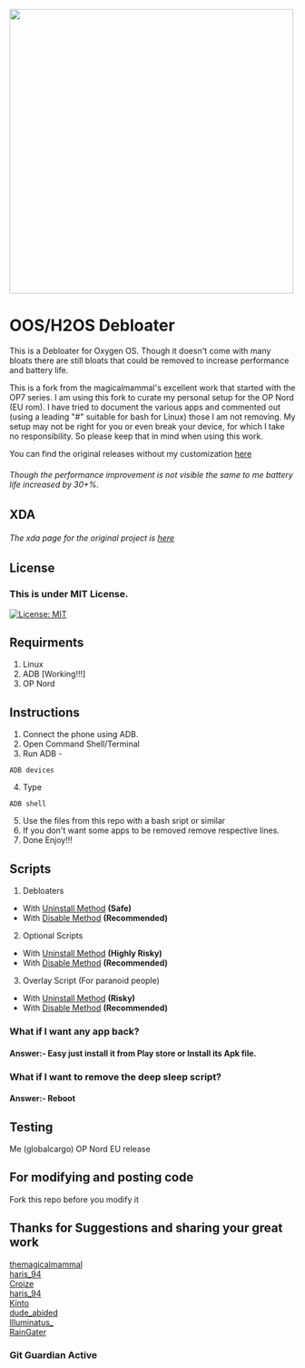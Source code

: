 <img src="https://github.com/DevilDipan/adbdebloater_opseries/blob/master/logo.jpg" width="500" /><br>
# OOS/H2OS Debloater
This is a Debloater for Oxygen OS. Though it doesn't come with many bloats there are still bloats that could be removed to increase performance and battery life.

This is a fork from the magicalmammal's excellent work that started with the OP7 series. I am using this fork to curate my personal setup for the OP Nord (EU rom). I have tried to document the various apps and commented out (using a leading "#" suitable for bash for Linux) those I am not removing. My setup may not be right for you or even break your device, for which I take no responsibility. So please keep that in mind when using this work. 

You can find the original releases without my customization [here](https://github.com/DevilDipan/adbdebloater_opseries/releases)

###### Though the performance improvement is not visible the same to me battery life increased by 30+%.

## XDA
###### The xda page for the original project is [here](https://forum.xda-developers.com/oneplus-7/how-to/debloat-oxygen-os-debloater-t4009133)

## License
### This is under MIT License.
[![License: MIT](https://img.shields.io/badge/License-MIT-yellow.svg)](https://github.com/DevilDipan/Wiki-Bot/blob/master/LICENSE)

## Requirments
1. Linux
2. ADB [Working!!!]
3. OP Nord

## Instructions
1. Connect the phone using ADB.
2. Open Command Shell/Terminal
3. Run ADB -
```shell
ADB devices
```
4. Type
```shell
ADB shell
```
5. Use the files from this repo with a bash sript or similar
6. If you don't want some apps to be removed remove respective lines.
7. Done Enjoy!!!

## Scripts
1. Debloaters
* With [Uninstall Method](https://github.com/DevilDipan/adbdebloater_opseries/blob/master/debloater.txt) **(Safe)**
* With [Disable Method](https://github.com/DevilDipan/adbdebloater_opseries/blob/master/debloater_enable.txt) **(Recommended)**
2. Optional Scripts
* With [Uninstall Method](https://github.com/DevilDipan/adbdebloater_opseries/blob/master/optional_debloats.txt) **(Highly Risky)**
* With [Disable Method](https://github.com/DevilDipan/adbdebloater_opseries/blob/master/optional_debloatsenable.txt) **(Recommended)**
3. Overlay Script (For paranoid people)
* With [Uninstall Method](https://github.com/DevilDipan/adbdebloater_opseries/blob/master/overlay.txt) **(Risky)**
* With [Disable Method](https://github.com/DevilDipan/adbdebloater_opseries/blob/master/overlay_enable.txt) **(Recommended)**

### What if I want any app back?
#### **Answer**:- Easy just install it from Play store or Install its Apk file.

### What if I want to remove the deep sleep script?
#### **Answer**:- Reboot

## Testing
Me (globalcargo) OP Nord EU release


## For modifying and posting code
Fork this repo before you modify it

## Thanks for Suggestions and sharing your great work<br>

[themagicalmammal](https://forum.xda-developers.com/member.php?u=9670192)<br>
[haris_94](https://forum.xda-developers.com/member.php?u=9931329)<br>
[Croize](https://forum.xda-developers.com/member.php?u=5758653)<br>
[haris_94](https://forum.xda-developers.com/member.php?u=9931329)<br>
[Kinto](https://forum.xda-developers.com/member.php?u=1755710)<br>
[dude_abided](https://forum.xda-developers.com/member.php?u=10663973)<br>
[Illuminatus_](https://forum.xda-developers.com/member.php?u=4391705)<br>
[RainGater](https://forum.xda-developers.com/member.php?u=5379867)

### Git Guardian Active
